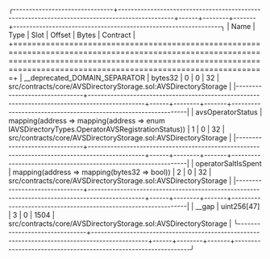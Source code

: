 
╭-------------------------------+-----------------------------------------------------------------------------------------------+------+--------+-------+----------------------------------------------------------------╮
| Name                          | Type                                                                                          | Slot | Offset | Bytes | Contract                                                       |
+========================================================================================================================================================================================================================+
| __deprecated_DOMAIN_SEPARATOR | bytes32                                                                                       | 0    | 0      | 32    | src/contracts/core/AVSDirectoryStorage.sol:AVSDirectoryStorage |
|-------------------------------+-----------------------------------------------------------------------------------------------+------+--------+-------+----------------------------------------------------------------|
| avsOperatorStatus             | mapping(address => mapping(address => enum IAVSDirectoryTypes.OperatorAVSRegistrationStatus)) | 1    | 0      | 32    | src/contracts/core/AVSDirectoryStorage.sol:AVSDirectoryStorage |
|-------------------------------+-----------------------------------------------------------------------------------------------+------+--------+-------+----------------------------------------------------------------|
| operatorSaltIsSpent           | mapping(address => mapping(bytes32 => bool))                                                  | 2    | 0      | 32    | src/contracts/core/AVSDirectoryStorage.sol:AVSDirectoryStorage |
|-------------------------------+-----------------------------------------------------------------------------------------------+------+--------+-------+----------------------------------------------------------------|
| __gap                         | uint256[47]                                                                                   | 3    | 0      | 1504  | src/contracts/core/AVSDirectoryStorage.sol:AVSDirectoryStorage |
╰-------------------------------+-----------------------------------------------------------------------------------------------+------+--------+-------+----------------------------------------------------------------╯

